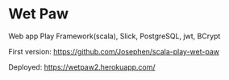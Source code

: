 <h1>Wet Paw</h1>
<p>Web app Play Framework(scala), Slick, PostgreSQL, jwt, BCrypt</p>
<p>First version: <a href="https://github.com/Josephen/scala-play-wet-paw">https://github.com/Josephen/scala-play-wet-paw</a></p>
<p>Deployed: <a href="https://wetpaw2.herokuapp.com/">https://wetpaw2.herokuapp.com/</p>
